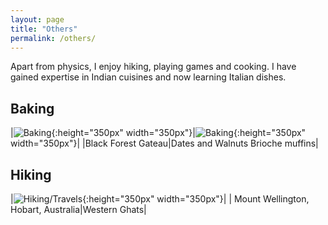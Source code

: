 ```yaml
---
layout: page
title: "Others"
permalink: /others/
---
```


Apart from physics, I enjoy hiking, playing games and cooking. I have gained expertise in Indian cuisines and now learning Italian dishes.

## Baking 

|![Baking](../images/black_forest.jpg){:height="350px" width="350px"}|![Baking](../images/muffins.jpg){:height="350px" width="350px"}|
|Black Forest Gateau|Dates and Walnuts Brioche muffins|

##  Hiking

|![Hiking/Travels](../images/western_ghats.jpg){:height="350px" width="350px"}|
| Mount Wellington, Hobart, Australia|Western Ghats|
